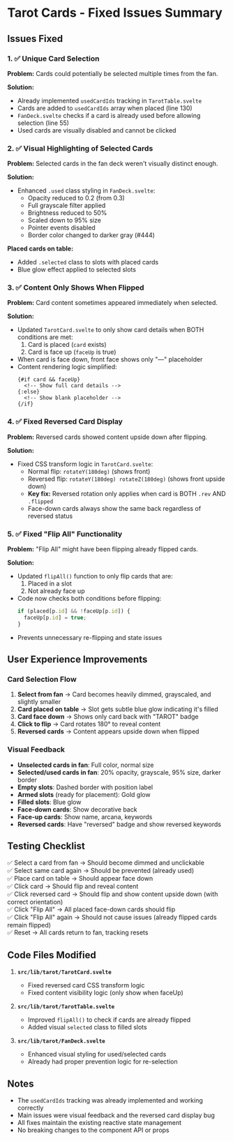 # Tarot Cards - Fixed Issues Summary

## Issues Fixed

### 1. ✅ Unique Card Selection
**Problem:** Cards could potentially be selected multiple times from the fan.

**Solution:**
- Already implemented `usedCardIds` tracking in `TarotTable.svelte`
- Cards are added to `usedCardIds` array when placed (line 130)
- `FanDeck.svelte` checks if a card is already used before allowing selection (line 55)
- Used cards are visually disabled and cannot be clicked

### 2. ✅ Visual Highlighting of Selected Cards

**Problem:** Selected cards in the fan deck weren't visually distinct enough.

**Solution:**
- Enhanced `.used` class styling in `FanDeck.svelte`:
  - Opacity reduced to 0.2 (from 0.3)
  - Full grayscale filter applied
  - Brightness reduced to 50%
  - Scaled down to 95% size
  - Pointer events disabled
  - Border color changed to darker gray (#444)

**Placed cards on table:**
- Added `.selected` class to slots with placed cards
- Blue glow effect applied to selected slots

### 3. ✅ Content Only Shows When Flipped

**Problem:** Card content sometimes appeared immediately when selected.

**Solution:**
- Updated `TarotCard.svelte` to only show card details when BOTH conditions are met:
  1. Card is placed (`card` exists)
  2. Card is face up (`faceUp` is true)
- When card is face down, front face shows only "—" placeholder
- Content rendering logic simplified:
  ```svelte
  {#if card && faceUp}
    <!-- Show full card details -->
  {:else}
    <!-- Show blank placeholder -->
  {/if}
  ```

### 4. ✅ Fixed Reversed Card Display

**Problem:** Reversed cards showed content upside down after flipping.

**Solution:**
- Fixed CSS transform logic in `TarotCard.svelte`:
  - Normal flip: `rotateY(180deg)` (shows front)
  - Reversed flip: `rotateY(180deg) rotateZ(180deg)` (shows front upside down)
  - **Key fix:** Reversed rotation only applies when card is BOTH `.rev` AND `.flipped`
  - Face-down cards always show the same back regardless of reversed status

### 5. ✅ Fixed "Flip All" Functionality

**Problem:** "Flip All" might have been flipping already flipped cards.

**Solution:**
- Updated `flipAll()` function to only flip cards that are:
  1. Placed in a slot
  2. Not already face up
- Code now checks both conditions before flipping:
  ```javascript
  if (placed[p.id] && !faceUp[p.id]) {
    faceUp[p.id] = true;
  }
  ```
- Prevents unnecessary re-flipping and state issues

## User Experience Improvements

### Card Selection Flow
1. **Select from fan** → Card becomes heavily dimmed, grayscaled, and slightly smaller
2. **Card placed on table** → Slot gets subtle blue glow indicating it's filled
3. **Card face down** → Shows only card back with "TAROT" badge
4. **Click to flip** → Card rotates 180° to reveal content
5. **Reversed cards** → Content appears upside down when flipped

### Visual Feedback
- **Unselected cards in fan**: Full color, normal size
- **Selected/used cards in fan**: 20% opacity, grayscale, 95% size, darker border
- **Empty slots**: Dashed border with position label
- **Armed slots** (ready for placement): Gold glow
- **Filled slots**: Blue glow
- **Face-down cards**: Show decorative back
- **Face-up cards**: Show name, arcana, keywords
- **Reversed cards**: Have "reversed" badge and show reversed keywords

## Testing Checklist

✅ Select a card from fan → Should become dimmed and unclickable  
✅ Select same card again → Should be prevented (already used)  
✅ Place card on table → Should appear face down  
✅ Click card → Should flip and reveal content  
✅ Click reversed card → Should flip and show content upside down (with correct orientation)  
✅ Click "Flip All" → All placed face-down cards should flip  
✅ Click "Flip All" again → Should not cause issues (already flipped cards remain flipped)  
✅ Reset → All cards return to fan, tracking resets  

## Code Files Modified

1. **`src/lib/tarot/TarotCard.svelte`**
   - Fixed reversed card CSS transform logic
   - Fixed content visibility logic (only show when faceUp)

2. **`src/lib/tarot/TarotTable.svelte`**
   - Improved `flipAll()` to check if cards are already flipped
   - Added visual `selected` class to filled slots

3. **`src/lib/tarot/FanDeck.svelte`**
   - Enhanced visual styling for used/selected cards
   - Already had proper prevention logic for re-selection

## Notes

- The `usedCardIds` tracking was already implemented and working correctly
- Main issues were visual feedback and the reversed card display bug
- All fixes maintain the existing reactive state management
- No breaking changes to the component API or props


